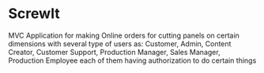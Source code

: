 # ScrewIt
MVC Application for making Online orders for cutting panels on certain dimensions with several type of users as: Customer, Admin, Content Creator, Customer Support, Production Manager, Sales Manager, Production Employee each of them having authorization to do certain things
